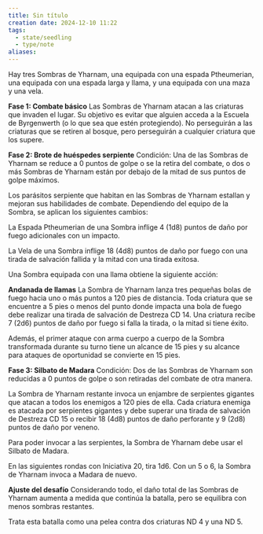```yaml
---
title: Sin título
creation date: 2024-12-10 11:22
tags:
  - state/seedling
  - type/note
aliases:
---
```


Hay tres Sombras de Yharnam, una equipada con una espada Ptheumerian, una equipada con una espada larga y llama, y una equipada con una maza y una vela.


**Fase 1: Combate básico**
Las Sombras de Yharnam atacan a las criaturas que invaden el lugar.
Su objetivo es evitar que alguien acceda a la Escuela de Byrgenwerth (o lo que sea que estén protegiendo).
No perseguirán a las criaturas que se retiren al bosque, pero perseguirán a cualquier criatura que los supere.


**Fase 2: Brote de huéspedes serpiente**
Condición: Una de las Sombras de Yharnam se reduce a 0 puntos de golpe o se la retira del combate, o dos o más Sombras de Yharnam están por debajo de la mitad de sus puntos de golpe máximos.

Los parásitos serpiente que habitan en las Sombras de Yharnam estallan y mejoran sus habilidades de combate. Dependiendo del equipo de la Sombra, se aplican los siguientes cambios:

La Espada Ptheumerian de una Sombra inflige 4 (1d8) puntos de daño por fuego adicionales con un impacto.

La Vela de una Sombra inflige 18 (4d8) puntos de daño por fuego con una tirada de salvación fallida y la mitad con una tirada exitosa.

Una Sombra equipada con una llama obtiene la siguiente acción:

**Andanada de llamas**
La Sombra de Yharnam lanza tres pequeñas bolas de fuego hacia uno o más puntos a 120 pies de distancia. Toda criatura que se encuentre a 5 pies o menos del punto donde impacta una bola de fuego debe realizar una tirada de salvación de Destreza CD 14. Una criatura recibe 7 (2d6) puntos de daño por fuego si falla la tirada, o la mitad si tiene éxito.

Además, el primer ataque con arma cuerpo a cuerpo de la Sombra transformada durante su turno tiene un alcance de 15 pies y su alcance para ataques de oportunidad se convierte en 15 pies.


**Fase 3: Silbato de Madara**
Condición: Dos de las Sombras de Yharnam son reducidas a 0 puntos de golpe o son retiradas del combate de otra manera.

La Sombra de Yharnam restante invoca un enjambre de serpientes gigantes que atacan a todos los enemigos a 120 pies de ella. Cada criatura enemiga es atacada por serpientes gigantes y debe superar una tirada de salvación de Destreza CD 15 o recibir 18 (4d8) puntos de daño perforante y 9 (2d8) puntos de daño por veneno.

Para poder invocar a las serpientes, la Sombra de Yharnam debe usar el Silbato de Madara.

En las siguientes rondas con Iniciativa 20, tira 1d6. Con un 5 o 6, la Sombra de Yharnam invoca a Madara de nuevo.


**Ajuste del desafío**
Considerando todo, el daño total de las Sombras de Yharnam aumenta a medida que continúa la batalla, pero se equilibra con menos sombras restantes.

Trata esta batalla como una pelea contra dos criaturas ND 4 y una ND 5.